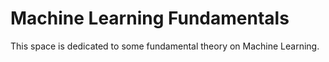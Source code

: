 
# Machine Learning Fundamentals 



This space is dedicated to some fundamental theory on Machine Learning.

